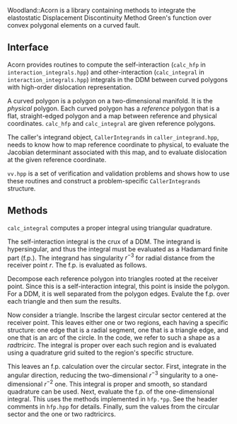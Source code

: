 Woodland::Acorn is a library containing methods to integrate the elastostatic
Displacement Discontinuity Method Green's function over convex polygonal
elements on a curved fault.

## Interface

Acorn provides routines to compute the self-interaction (`calc_hfp` in
`interaction_integrals.hpp`) and other-interaction (`calc_integral` in
`interaction_integrals.hpp`) integrals in the DDM between curved polygons with
high-order dislocation representation.

A curved polygon is a polygon on a two-dimensional manifold. It is the
_physical_ polygon. Each curved polygon has a _reference_ polygon that is a
flat, straight-edged polygon and a map between reference and physical
coordinates. `calc_hfp` and `calc_integral` are given reference polygons.

The caller's integrand object, `CallerIntegrands` in `caller_integrand.hpp`,
needs to know how to map reference coordinate to physical, to evaluate the
Jacobian determinant associated with this map, and to evaluate dislocation at
the given reference coordinate.

`vv.hpp` is a set of verification and validation problems and shows how to use
these routines and construct a problem-specific `CallerIntegrands` structure.

## Methods

`calc_integral` computes a proper integral using triangular quadrature.

The self-interaction integral is the crux of a DDM. The integrand is
hypersingular, and thus the integral must be evaluated as a Hadamard finite part
(f.p.). The integrand has singularity $r^{-3}$ for radial distance from the
receiver point $r$. The f.p. is evaluated as follows.

Decompose each reference polygon into triangles rooted at the receiver
point. Since this is a self-interaction integral, this point is inside the
polygon. For a DDM, it is well separated from the polygon edges. Evalute the
f.p. over each triangle and then sum the results.

Now consider a triangle. Inscribe the largest circular sector centered at the
receiver point. This leaves either one or two regions, each having a specific
structure: one edge that is a radial segment, one that is a triangle edge, and
one that is an arc of the circle. In the code, we refer to such a shape as a
_radtricirc_. The integral is proper over each such region and is evaluated
using a quadrature grid suited to the region's specific structure.

This leaves an f.p. calculation over the circular sector. First, integrate in
the angular direction, reducing the two-dimensional $r^{-3}$ singularity to a
one-dimensional $r^{-2}$ one. This integral is proper and smooth, so standard
quadrature can be used. Next, evaluate the f.p. of the one-dimensional
integral. This uses the methods implemented in `hfp.*pp`. See the header
comments in `hfp.hpp` for details. Finally, sum the values from the circular
sector and the one or two radtricircs.

